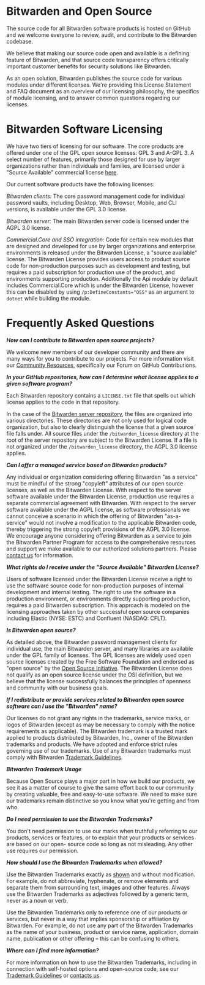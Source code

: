 # Bitwarden and Open Source

The source code for all Bitwarden software products is hosted on GitHub and we welcome everyone to review, audit, and contribute to the Bitwarden codebase.

We believe that making our source code open and available is a defining feature of Bitwarden, and that source code transparency offers critically important customer benefits for security solutions like Bitwarden.

As an open solution, Bitwarden publishes the source code for various modules under different licenses.  We're providing this License Statement and FAQ document as an overview of our licensing philosophy, the specifics of module licensing, and to answer common questions regarding our licenses.

# Bitwarden Software Licensing

We have two tiers of licensing for our software. The core products are offered under one of the GPL open source licenses: GPL 3 and  A-GPL 3. A select number of features, primarily those designed for use by larger organizations rather than individuals and families, are licensed under a "Source Available" commercial license [here](https://github.com/bitwarden/server/blob/main/LICENSE_BITWARDEN.txt).

Our current software products have the following licenses:

*Bitwarden clients:* The core password management code for individual password vaults, including Desktop, Web, Browser, Mobile, and CLI versions, is available under the GPL 3.0 license.

*Bitwarden server:* The main Bitwarden server code is licensed under the AGPL 3.0 license.

*Commercial.Core and SSO integration:* Code for certain new modules that are designed and developed for use by larger
organizations and enterprise environments is released under the Bitwarden License, a "source available" license. The
Bitwarden License provides users access to product source code for non-production purposes such as development and
testing, but requires a paid subscription for production use of the product, and environments supporting production.
Additionally the Api module by default includes Commercial.Core which is under the Bitwarden License, however this can
be disabled by using `/p:DefineConstants="OSS"` as an argument to `dotnet` while building the module.

# Frequently Asked Questions

***How can I contribute to Bitwarden open source projects?***

We welcome new members of our developer community and there are many ways for you to contribute to our projects. For more information visit our [Community Resources](https://community.bitwarden.com/), specifically our Forum on GitHub Contributions.

***In your GitHub repositories, how can I determine what license applies to a given software program?***

Each Bitwarden repository contains a `LICENSE.txt` file that spells out which license applies to the code in that repository.

In the case of the [Bitwarden server repository](https://github.com/bitwarden/server), the files are organized into various directories. These directories are not only used for logical code organization, but also to clearly distinguish the license that a given source file falls under. All source files under the `/bitwarden_license` directory at the root of the server repository are subject to the Bitwarden License. If a file is not organized under the `/bitwarden_license` directory, the AGPL 3.0 license applies.

***Can I offer a managed service based on Bitwarden products?***

Any individual or organization considering offering Bitwarden "as a service" must be mindful of the strong "copyleft" attributes of our open source licenses, as well as the Bitwarden License. With respect to the server software available under the Bitwarden License, production use requires a separate commercial agreement with Bitwarden. With respect to the server software available under the AGPL license, as software professionals we cannot conceive a scenario in which the offering of Bitwarden "as-a-service" would not involve a modification to the applicable Bitwarden code, thereby triggering the strong copyleft provisions of the AGPL 3.0 license. We encourage anyone considering offering Bitwarden as a service to join the Bitwarden Partner Program for access to the comprehensive resources and support we make available to our authorized solutions partners. Please [contact us](https://bitwarden.com/contact/) for information.

***What rights do I receive under the "Source Available" Bitwarden License?***

Users of software licensed under the Bitwarden License receive a right to use the software source code for non-production purposes of internal development and internal testing. The right to use the software in a production environment, or environments directly supporting production, requires a paid Bitwarden subscription. This approach is modeled on the licensing approaches taken by other successful open source companies including Elastic (NYSE: ESTC) and Confluent (NASDAQ: CFLT).

***Is Bitwarden open source?***

As detailed above, the Bitwarden password management clients for individual use, the main Bitwarden server, and many libraries are available under the GPL family of licenses. The GPL licenses are widely used open source licenses created by the Free Software Foundation and endorsed as "open source" by the [Open Source Initiative](https://opensource.org/history). The Bitwarden License does not qualify as an open source license under the OSI definition, but we believe that the license successfully balances the principles of openness and community with our business goals.

***If I redistribute or provide services related to Bitwarden open source software can I use the "Bitwarden" name?***

Our licenses do not grant any rights in the trademarks, service marks, or logos of Bitwarden (except as may be necessary to comply with the notice requirements as applicable). The Bitwarden trademark is a trusted mark applied to products distributed by Bitwarden, Inc., owner of the Bitwarden trademarks and products. We have adopted and enforce strict rules governing use of our trademarks. Use of any Bitwarden trademarks must comply with Bitwarden [Trademark Guidelines](https://github.com/bitwarden/server/blob/main/TRADEMARK_GUIDELINES.md).

***Bitwarden Trademark Usage***

Because Open Source plays a major part in how we build our products, we see it as a matter of course to give the same effort back to our community by creating valuable, free and easy-to-use software. We need to make sure our trademarks remain distinctive so you know what you're getting and from who.

***Do I need permission to use the Bitwarden Trademarks?***

You don't need permission to use our marks when truthfully referring to our products, services or features, or to explain that your products or services are based on our open- source code so long as not misleading. Any other use requires our permission.

***How should I use the Bitwarden Trademarks when allowed?***

Use the Bitwarden Trademarks exactly as [shown](https://github.com/bitwarden/server/blob/main/TRADEMARK_GUIDELINES.md) and without modification. For example, do not abbreviate, hyphenate, or remove elements and separate them from surrounding text, images and other features. Always use the Bitwarden Trademarks as adjectives followed by a generic term, never as a noun or verb.

Use the Bitwarden Trademarks only to reference one of our products or services, but never in a way that implies sponsorship or affiliation by Bitwarden. For example, do not use any part of the Bitwarden Trademarks as the name of your business, product or service name, application, domain name, publication or other offering – this can be confusing to others.

***Where can I find more information?***

For more information on how to use the Bitwarden Trademarks, including in connection with self-hosted options and open-source code, see our [Trademark Guidelines](https://github.com/bitwarden/server/blob/main/TRADEMARK_GUIDELINES.md) or [contacts us](https://bitwarden.com/contact/).
